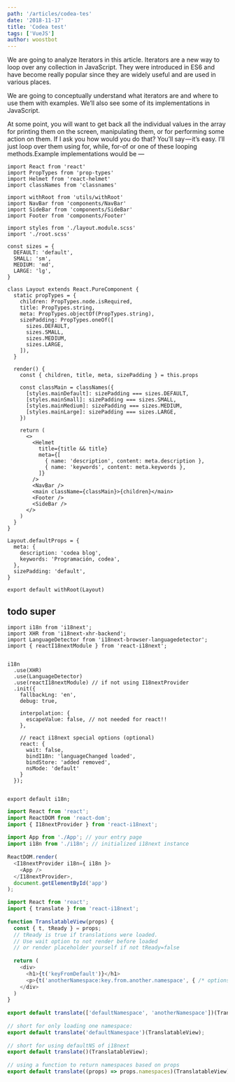 ```yaml
---
path: '/articles/codea-tes'
date: '2018-11-17'
title: 'Codea test'
tags: ['VueJS']
author: woostbot
---
```


We are going to analyze Iterators in this article. Iterators are a new way to loop over any collection in JavaScript. They were introduced in ES6 and have become really popular since they are widely useful and are used in various places.

We are going to conceptually understand what iterators are and where to use them with examples. We’ll also see some of its implementations in JavaScript.

At some point, you will want to get back all the individual values in the array for printing them on the screen, manipulating them, or for performing some action on them. If I ask you how would you do that? You’ll say — it’s easy. I’ll just loop over them using for, while, for-of or one of these looping methods.Example implementations would be —

```js{numberLines: true}
import React from 'react'
import PropTypes from 'prop-types'
import Helmet from 'react-helmet'
import classNames from 'classnames'

import withRoot from 'utils/withRoot'
import NavBar from 'components/NavBar'
import SideBar from 'components/SideBar'
import Footer from 'components/Footer'

import styles from './layout.module.scss'
import './root.scss'

const sizes = {
  DEFAULT: 'default',
  SMALL: 'sm',
  MEDIUM: 'md',
  LARGE: 'lg',
}

class Layout extends React.PureComponent {
  static propTypes = {
    children: PropTypes.node.isRequired,
    title: PropTypes.string,
    meta: PropTypes.objectOf(PropTypes.string),
    sizePadding: PropTypes.oneOf([
      sizes.DEFAULT,
      sizes.SMALL,
      sizes.MEDIUM,
      sizes.LARGE,
    ]),
  }

  render() {
    const { children, title, meta, sizePadding } = this.props

    const classMain = classNames({
      [styles.mainDefault]: sizePadding === sizes.DEFAULT,
      [styles.mainSmall]: sizePadding === sizes.SMALL,
      [styles.mainMedium]: sizePadding === sizes.MEDIUM,
      [styles.mainLarge]: sizePadding === sizes.LARGE,
    })

    return (
      <>
        <Helmet
          title={title && title}
          meta={[
            { name: 'description', content: meta.description },
            { name: 'keywords', content: meta.keywords },
          ]}
        />
        <NavBar />
        <main className={classMain}>{children}</main>
        <Footer />
        <SideBar />
      </>
    )
  }
}

Layout.defaultProps = {
  meta: {
    description: 'codea blog',
    keywords: 'Programación, codea',
  },
  sizePadding: 'default',
}

export default withRoot(Layout)
```

## todo super

```js{1-3,12}{numberLines: true}
import i18n from 'i18next';
import XHR from 'i18next-xhr-backend';
import LanguageDetector from 'i18next-browser-languagedetector';
import { reactI18nextModule } from 'react-i18next';
​
​
i18n
  .use(XHR)
  .use(LanguageDetector)
  .use(reactI18nextModule) // if not using I18nextProvider
  .init({
    fallbackLng: 'en',
    debug: true,
​
    interpolation: {
      escapeValue: false, // not needed for react!!
    },
​
    // react i18next special options (optional)
    react: {
      wait: false,
      bindI18n: 'languageChanged loaded',
      bindStore: 'added removed',
      nsMode: 'default'
    }
  });
​
​
export default i18n;
```

```js
import React from 'react';
import ReactDOM from 'react-dom';
import { I18nextProvider } from 'react-i18next';
​
import App from './App'; // your entry page
import i18n from './i18n'; // initialized i18next instance
​
ReactDOM.render(
  <I18nextProvider i18n={ i18n }>
    <App />
  </I18nextProvider>,
  document.getElementById('app')
);
```

```js
import React from 'react';
import { translate } from 'react-i18next';
​
function TranslatableView(props) {
  const { t, tReady } = props;
  // tReady is true if translations were loaded.
  // Use wait option to not render before loaded
  // or render placeholder yourself if not tReady=false
​
  return (
    <div>
      <h1>{t('keyFromDefault')}</h1>
      <p>{t('anotherNamespace:key.from.another.namespace', { /* options t options */ })}</p>
    </div>
  )
}
​
export default translate(['defaultNamespace', 'anotherNamespace'])(TranslatableView);
​
// short for only loading one namespace:
export default translate('defaultNamespace')(TranslatableView);
​
// short for using defaultNS of i18next
export default translate()(TranslatableView);
​
// using a function to return namespaces based on props
export default translate((props) => props.namespaces)(TranslatableView);
```
